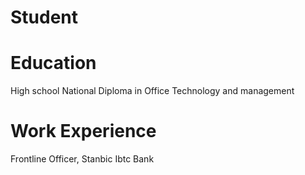 # Student

# Education
High school
National Diploma in Office Technology and management

# Work Experience
Frontline Officer, Stanbic Ibtc Bank
